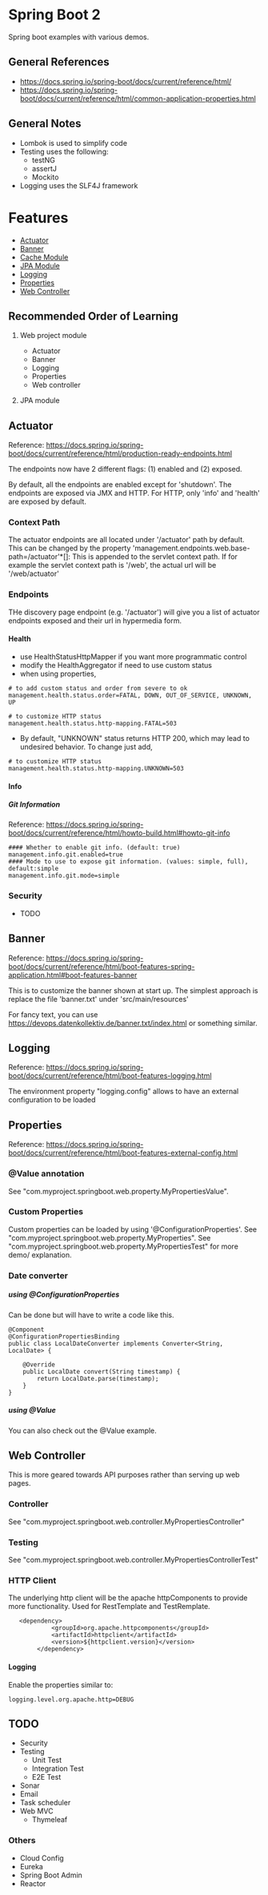# Spring Boot 2

Spring boot examples with various demos.

## General References

* https://docs.spring.io/spring-boot/docs/current/reference/html/
* https://docs.spring.io/spring-boot/docs/current/reference/html/common-application-properties.html

## General Notes

* Lombok is used to simplify code
* Testing uses the following:
    * testNG
    * assertJ
    * Mockito
* Logging uses the SLF4J framework



# Features
- [Actuator](#actuator)
- [Banner](#banner)
- [Cache Module](cache/README.md)
- [JPA Module](jpa/README.md)
- [Logging](#logging)
- [Properties](#properties)
- [Web Controller](#web_controller)


## Recommended Order of Learning

1. Web project module
    * Actuator
    * Banner
    * Logging
    * Properties
    * Web controller

2. JPA module



## <a name="actuator"/> Actuator

Reference: https://docs.spring.io/spring-boot/docs/current/reference/html/production-ready-endpoints.html

The endpoints now have 2 different flags: (1) enabled and (2) exposed.

By default, all the endpoints are enabled except for 'shutdown'.  The endpoints are exposed via JMX and HTTP.
For HTTP, only 'info' and 'health' are exposed by default.

### Context Path

The actuator endpoints are all located under '/actuator' path by default. This can be changed by the property 'management.endpoints.web.base-path=/actuator'*[]: 
This is appended to the servlet context path. If for example the servlet context path is '/web', the actual url will be '/web/actuator'

### Endpoints

THe discovery page endpoint (e.g. '/actuator') will give you a list of actuator endpoints exposed and their url in hypermedia form.

#### Health

* use HealthStatusHttpMapper if you want more programmatic control
* modify the HealthAggregator if need to use custom status
* when using properties,
```
# to add custom status and order from severe to ok
management.health.status.order=FATAL, DOWN, OUT_OF_SERVICE, UNKNOWN, UP

# to customize HTTP status
management.health.status.http-mapping.FATAL=503
```

* By default, "UNKNOWN" status returns HTTP 200, which may lead to undesired behavior.  To change just add,
```
# to customize HTTP status
management.health.status.http-mapping.UNKNOWN=503
```

#### Info

##### Git Information

Reference: https://docs.spring.io/spring-boot/docs/current/reference/html/howto-build.html#howto-git-info

```
#### Whether to enable git info. (default: true)
management.info.git.enabled=true
#### Mode to use to expose git information. (values: simple, full), default:simple
management.info.git.mode=simple
```

### Security

* TODO



## <a name="banner"/> Banner

Reference: https://docs.spring.io/spring-boot/docs/current/reference/html/boot-features-spring-application.html#boot-features-banner

This is to customize the banner shown at start up.  The simplest approach is replace the file 'banner.txt' under 'src/main/resources'

For fancy text, you can use https://devops.datenkollektiv.de/banner.txt/index.html or something similar.




## <a name="logging"/> Logging

Reference: https://docs.spring.io/spring-boot/docs/current/reference/html/boot-features-logging.html

The environment property "logging.config" allows to have an external configuration to be loaded



## <a name="properties"/> Properties

Reference: https://docs.spring.io/spring-boot/docs/current/reference/html/boot-features-external-config.html

### @Value annotation

See "com.myproject.springboot.web.property.MyPropertiesValue".

### Custom Properties

Custom properties can be loaded by using '@ConfigurationProperties'. See "com.myproject.springboot.web.property.MyProperties".
See "com.myproject.springboot.web.property.MyPropertiesTest" for more demo/ explanation.

### Date converter


##### using @ConfigurationProperties

Can be done but will have to write a code like this.

```
@Component
@ConfigurationPropertiesBinding
public class LocalDateConverter implements Converter<String, LocalDate> {

    @Override
    public LocalDate convert(String timestamp) {
        return LocalDate.parse(timestamp);
    }
}
```

##### using @Value

You can also check out the @Value example.


## <a name="web_controller"/> Web Controller

This is more geared towards API purposes rather than serving up web pages.

### Controller

See "com.myproject.springboot.web.controller.MyPropertiesController"

### Testing

See "com.myproject.springboot.web.controller.MyPropertiesControllerTest"

### HTTP Client
The underlying http client will be the apache httpComponents to provide more functionality.
Used for RestTemplate and TestRemplate.

```
   <dependency>
            <groupId>org.apache.httpcomponents</groupId>
            <artifactId>httpclient</artifactId>
            <version>${httpclient.version}</version>
        </dependency>
```

#### Logging

Enable the properties similar to:
```
logging.level.org.apache.http=DEBUG
```


## TODO

* Security
* Testing
    * Unit Test
    * Integration Test
    * E2E Test
* Sonar
* Email
* Task scheduler
* Web MVC
    * Thymeleaf

### Others

* Cloud Config
* Eureka
* Spring Boot Admin
* Reactor